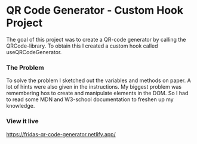 # QR Code Generator - Custom Hook Project

The goal of this project was to create a QR-code generator by calling the QRCode-library. To obtain this I created a custom hook called useQRCodeGenerator.

### The Problem

To solve the problem I sketched out the variables and methods on paper. A lot of hints were also given in the instructions.
My biggest problem was remembering hos to create and manipulate elements in the DOM. So I had to read some MDN and W3-school documentation to freshen up my knowledge.

### View it live

https://fridas-qr-code-generator.netlify.app/
